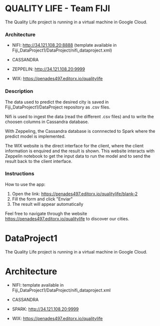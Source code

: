 
# QUALITY LIFE - Team FIJI

The Quality Life project is running in a virtual machine in Google Cloud. 

### Architecture

- NIFI: http://34.121.108.20:8888
(template available in Fiji_DataProject1/DataProject/nifi_dataproject.xml)

- CASSANDRA 

- ZEPPELIN: http://34.121.108.20:9999

- WIX: https://penades497.editorx.io/qualitylife

### Description

The data used to predict the desired city is saved in Fiji_DataProject1/DataProject repository as .csv files. 

Nifi is used to ingest the data (read the different .csv files) and to write the choosen columns in Cassandra database.

With Zeppeling, the Cassandra database is connnected to Spark where the predict model is implemented. 

The WIX website is the direct interface for the client, where the client information is enquired and the result is shown. This website interacts with Zeppelin notebook to get the input data to run the model and to send the result back to the client interface. 

### Instructions

How to use the app:

1. Open the link: https://penades497.editorx.io/qualitylife/blank-2
2. Fill the form and click "Enviar"
3. The result will appear automatically

Feel free to navigate through the website https://penades497.editorx.io/qualitylife to discover our cities. 

# DataProject1

The Quality Life project is running in a virtual machine in Google Cloud. 

# Architecture

- NIFI: template available in Fiji_DataProject1/DataProject/nifi_dataproject.xml

- CASSANDRA

- SPARK:  http://34.121.108.20:9999

- WIX: https://penades497.editorx.io/qualitylife


